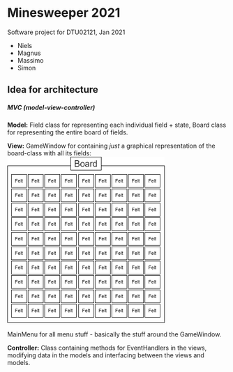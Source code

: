 # Minesweeper 2021

Software project for DTU02121, Jan 2021

- Niels
- Magnus
- Massimo
- Simon

## Idea for architecture

##### MVC (model-view-controller)

<b>Model:</b>
Field class for representing each individual field + state, 
Board class for representing the entire board of fields. 
 
 
<b>View:</b>
GameWindow for containing <em>just</em> a 
graphical representation of the board-class with all its fields:
![Board drawing](./PresentationAssets/Minesweeper2021.png?raw=true)

MainMenu for all menu stuff - basically the stuff around the GameWindow.

<b>Controller:</b>
Class containing methods for EventHandlers in the views, 
modifying data in the models and interfacing between the views and models.